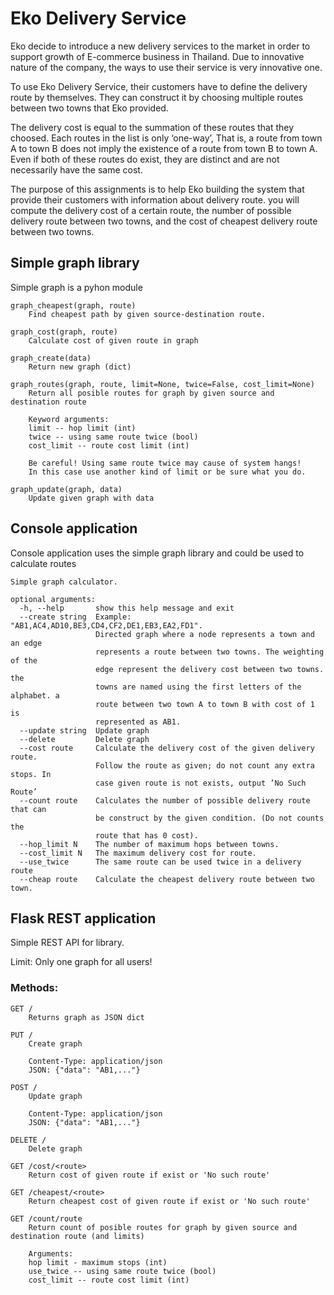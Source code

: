 # Eko Delivery Service

Eko decide to introduce a new delivery services to the market in order to support growth of E-commerce business in Thailand. Due to innovative nature of the company, the ways to use their service is very innovative one.

To use Eko Delivery Service, their customers have to define the delivery route by themselves. They can construct it by choosing multiple routes between two towns that Eko provided.

The delivery cost is equal to the summation of these routes that they choosed. Each routes in the list is only ‘one-way’, That is, a route from town A to town B does not imply the existence of a route from town B to town A. Even if both of these routes do exist, they are distinct and are not necessarily have the same cost.

The purpose of this assignments is to help Eko building the system that provide their customers with information about delivery route. you will compute the delivery cost of a certain route, the number of possible delivery route between two towns, and the cost of cheapest delivery route between two towns.

## Simple graph library

Simple graph is a pyhon module
```
graph_cheapest(graph, route)
    Find cheapest path by given source-destination route.

graph_cost(graph, route)
    Calculate cost of given route in graph

graph_create(data)
    Return new graph (dict)

graph_routes(graph, route, limit=None, twice=False, cost_limit=None)
    Return all posible routes for graph by given source and destination route

    Keyword arguments:
    limit -- hop limit (int)
    twice -- using same route twice (bool)
    cost_limit -- route cost limit (int)

    Be careful! Using same route twice may cause of system hangs!
    In this case use another kind of limit or be sure what you do.

graph_update(graph, data)
    Update given graph with data
```

## Console application

Console application uses the simple graph library and could be used to calculate routes
```
Simple graph calculator.

optional arguments:
  -h, --help       show this help message and exit
  --create string  Example: "AB1,AC4,AD10,BE3,CD4,CF2,DE1,EB3,EA2,FD1".
                   Directed graph where a node represents a town and an edge
                   represents a route between two towns. The weighting of the
                   edge represent the delivery cost between two towns. the
                   towns are named using the first letters of the alphabet. a
                   route between two town A to town B with cost of 1 is
                   represented as AB1.
  --update string  Update graph
  --delete         Delete graph
  --cost route     Calculate the delivery cost of the given delivery route.
                   Follow the route as given; do not count any extra stops. In
                   case given route is not exists, output ’No Such Route’
  --count route    Calculates the number of possible delivery route that can
                   be construct by the given condition. (Do not counts the
                   route that has 0 cost).
  --hop_limit N    The number of maximum hops between towns.
  --cost_limit N   The maximum delivery cost for route.
  --use_twice      The same route can be used twice in a delivery route
  --cheap route    Calculate the cheapest delivery route between two town.
```

## Flask REST application

Simple REST API for library. 

Limit: Only one graph for all users!

### Methods:
```
GET /
    Returns graph as JSON dict
    
PUT /
    Create graph
    
    Content-Type: application/json
    JSON: {"data": "AB1,..."}

POST /
    Update graph
    
    Content-Type: application/json
    JSON: {"data": "AB1,..."}

DELETE /
    Delete graph

GET /cost/<route>
    Return cost of given route if exist or 'No such route'

GET /cheapest/<route>
    Return cheapest cost of given route if exist or 'No such route'
    
GET /count/route
    Return count of posible routes for graph by given source and destination route (and limits)

    Arguments:
    hop limit - maximum stops (int)
    use_twice -- using same route twice (bool)
    cost_limit -- route cost limit (int)
```
